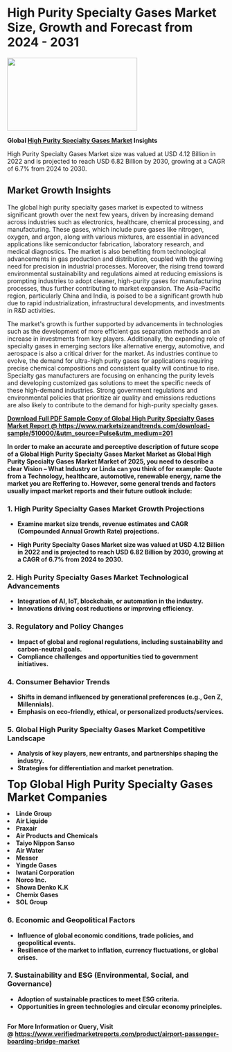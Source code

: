 <H1>High Purity Specialty Gases Market Size, Growth and Forecast from 2024 - 2031</H1><img class="aligncenter size-medium wp-image-584254" src="https://thirdeyenews.in/wp-content/uploads/2024/09/Global-Market-Research-300x168.jpeg" alt="" width="300" height="168" /><p><strong>Global&nbsp;<a href="https://www.marketsizeandtrends.com/download-sample/510000/&amp;utm_source=Pulse&amp;utm_medium=201">High Purity Specialty Gases Market</a> Insights</strong></p><p>High Purity Specialty Gases Market size was valued at USD 4.12 Billion in 2022 and is projected to reach USD 6.82 Billion by 2030, growing at a CAGR of 6.7% from 2024 to 2030.</p><p><h2>Market Growth Insights</h2> <p>The global high purity specialty gases market is expected to witness significant growth over the next few years, driven by increasing demand across industries such as electronics, healthcare, chemical processing, and manufacturing. These gases, which include pure gases like nitrogen, oxygen, and argon, along with various mixtures, are essential in advanced applications like semiconductor fabrication, laboratory research, and medical diagnostics. The market is also benefiting from technological advancements in gas production and distribution, coupled with the growing need for precision in industrial processes. Moreover, the rising trend toward environmental sustainability and regulations aimed at reducing emissions is prompting industries to adopt cleaner, high-purity gases for manufacturing processes, thus further contributing to market expansion. The Asia-Pacific region, particularly China and India, is poised to be a significant growth hub due to rapid industrialization, infrastructural developments, and investments in R&D activities.</p> <p><strong><a href="#"></a></strong></p> <p>The market's growth is further supported by advancements in technologies such as the development of more efficient gas separation methods and an increase in investments from key players. Additionally, the expanding role of specialty gases in emerging sectors like alternative energy, automotive, and aerospace is also a critical driver for the market. As industries continue to evolve, the demand for ultra-high purity gases for applications requiring precise chemical compositions and consistent quality will continue to rise. Specialty gas manufacturers are focusing on enhancing the purity levels and developing customized gas solutions to meet the specific needs of these high-demand industries. Strong government regulations and environmental policies that prioritize air quality and emissions reductions are also likely to contribute to the demand for high-purity specialty gases. <p><strong><a href="#"></p><p><span class=""><strong>Download Full PDF Sample Copy of Global High Purity Specialty Gases Market Report</strong> @ <a href="https://www.marketsizeandtrends.com/download-sample/510000/&amp;utm_source=Pulse&amp;utm_medium=201" target="_blank">https://www.marketsizeandtrends.com/download-sample/510000/&amp;utm_source=Pulse&amp;utm_medium=201</a></span></p><p>In order to make an accurate and perceptive description of future scope of a Global&nbsp;High Purity Specialty Gases Market Market as Global&nbsp;High Purity Specialty Gases Market Market of 2025, you need to describe a clear Vision &ndash; What Industry or Linda can you think of for example: Quote from a Technology, healthcare, automotive, renewable energy, name the market you are Reffering to. However, some general trends and factors usually impact market reports and their future outlook include:</p><h3>1.&nbsp;<strong>High Purity Specialty Gases Market Growth Projections</strong></h3><ul><li>Examine market size trends, revenue estimates and CAGR (Compounded Annual Growth Rate) projections.</li><li><p>High Purity Specialty Gases Market size was valued at USD 4.12 Billion in 2022 and is projected to reach USD 6.82 Billion by 2030, growing at a CAGR of 6.7% from 2024 to 2030.</p></li></ul><h3>2.&nbsp;<strong>High Purity Specialty Gases Market Technological Advancements</strong></h3><ul><li>Integration of AI, IoT, blockchain, or automation in the industry.</li><li>Innovations driving cost reductions or improving efficiency.</li></ul><h3>3.&nbsp;<strong>Regulatory and Policy Changes</strong></h3><ul><li>Impact of global and regional regulations, including sustainability and carbon-neutral goals.</li><li>Compliance challenges and opportunities tied to government initiatives.</li></ul><h3>4.&nbsp;<strong>Consumer Behavior Trends</strong></h3><ul><li>Shifts in demand influenced by generational preferences (e.g., Gen Z, Millennials).</li><li>Emphasis on eco-friendly, ethical, or personalized products/services.</li></ul><h3>5.&nbsp;<strong>Global High Purity Specialty Gases Market Competitive Landscape</strong></h3><ul><li>Analysis of key players, new entrants, and partnerships shaping the industry.</li><li>Strategies for differentiation and market penetration.</li></ul><p data-pm-slice="1 1 []"><span style="color: inherit; font-family: inherit; font-size: 25px;">Top Global High Purity Specialty Gases Market Companies</span></p><div class="" data-test-id=""><p><li>Linde Group</li><li> Air Liquide</li><li> Praxair</li><li> Air Products and Chemicals</li><li> Taiyo Nippon Sanso</li><li> Air Water</li><li> Messer</li><li> Yingde Gases</li><li> Iwatani Corporation</li><li> Norco Inc.</li><li> Showa Denko K.K</li><li> Chemix Gases</li><li> SOL Group</li></p></div><h3>6.&nbsp;<strong>Economic and Geopolitical Factors</strong></h3><ul><li>Influence of global economic conditions, trade policies, and geopolitical events.</li><li>Resilience of the market to inflation, currency fluctuations, or global crises.</li></ul><h3>7.&nbsp;<strong>Sustainability and ESG (Environmental, Social, and Governance)</strong></h3><ul><li>Adoption of sustainable practices to meet ESG criteria.</li><li>Opportunities in green technologies and circular economy principles.</li></ul><h2><strong style="font-size: 14px;">For More Information or Query, Visit @&nbsp;</strong><a style="background-color: #ffffff; font-size: 14px;" href="https://www.marketsizeandtrends.com/report/high-purity-specialty-gases-market/" target="_blank">https://www.verifiedmarketreports.com/product/airport-passenger-boarding-bridge-market</a></h2>
